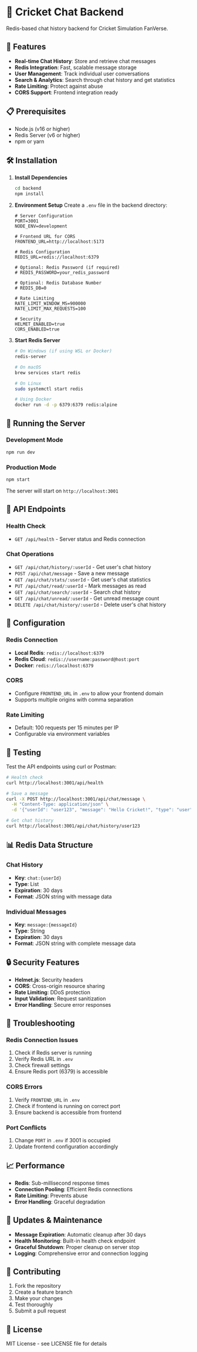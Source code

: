 # 🏏 Cricket Chat Backend

Redis-based chat history backend for Cricket Simulation FanVerse.

## 🚀 Features

- **Real-time Chat History**: Store and retrieve chat messages
- **Redis Integration**: Fast, scalable message storage
- **User Management**: Track individual user conversations
- **Search & Analytics**: Search through chat history and get statistics
- **Rate Limiting**: Protect against abuse
- **CORS Support**: Frontend integration ready

## 📋 Prerequisites

- Node.js (v16 or higher)
- Redis Server (v6 or higher)
- npm or yarn

## 🛠️ Installation

1. **Install Dependencies**
   ```bash
   cd backend
   npm install
   ```

2. **Environment Setup**
   Create a `.env` file in the backend directory:
   ```env
   # Server Configuration
   PORT=3001
   NODE_ENV=development
   
   # Frontend URL for CORS
   FRONTEND_URL=http://localhost:5173
   
   # Redis Configuration
   REDIS_URL=redis://localhost:6379
   
   # Optional: Redis Password (if required)
   # REDIS_PASSWORD=your_redis_password
   
   # Optional: Redis Database Number
   # REDIS_DB=0
   
   # Rate Limiting
   RATE_LIMIT_WINDOW_MS=900000
   RATE_LIMIT_MAX_REQUESTS=100
   
   # Security
   HELMET_ENABLED=true
   CORS_ENABLED=true
   ```

3. **Start Redis Server**
   ```bash
   # On Windows (if using WSL or Docker)
   redis-server
   
   # On macOS
   brew services start redis
   
   # On Linux
   sudo systemctl start redis
   
   # Using Docker
   docker run -d -p 6379:6379 redis:alpine
   ```

## 🚀 Running the Server

### Development Mode
```bash
npm run dev
```

### Production Mode
```bash
npm start
```

The server will start on `http://localhost:3001`

## 📡 API Endpoints

### Health Check
- `GET /api/health` - Server status and Redis connection

### Chat Operations
- `GET /api/chat/history/:userId` - Get user's chat history
- `POST /api/chat/message` - Save a new message
- `GET /api/chat/stats/:userId` - Get user's chat statistics
- `PUT /api/chat/read/:userId` - Mark messages as read
- `GET /api/chat/search/:userId` - Search chat history
- `GET /api/chat/unread/:userId` - Get unread message count
- `DELETE /api/chat/history/:userId` - Delete user's chat history

## 🔧 Configuration

### Redis Connection
- **Local Redis**: `redis://localhost:6379`
- **Redis Cloud**: `redis://username:password@host:port`
- **Docker**: `redis://localhost:6379`

### CORS
- Configure `FRONTEND_URL` in `.env` to allow your frontend domain
- Supports multiple origins with comma separation

### Rate Limiting
- Default: 100 requests per 15 minutes per IP
- Configurable via environment variables

## 🧪 Testing

Test the API endpoints using curl or Postman:

```bash
# Health check
curl http://localhost:3001/api/health

# Save a message
curl -X POST http://localhost:3001/api/chat/message \
  -H "Content-Type: application/json" \
  -d '{"userId": "user123", "message": "Hello Cricket!", "type": "user"}'

# Get chat history
curl http://localhost:3001/api/chat/history/user123
```

## 📊 Redis Data Structure

### Chat History
- **Key**: `chat:{userId}`
- **Type**: List
- **Expiration**: 30 days
- **Format**: JSON string with message data

### Individual Messages
- **Key**: `message:{messageId}`
- **Type**: String
- **Expiration**: 30 days
- **Format**: JSON string with complete message data

## 🔒 Security Features

- **Helmet.js**: Security headers
- **CORS**: Cross-origin resource sharing
- **Rate Limiting**: DDoS protection
- **Input Validation**: Request sanitization
- **Error Handling**: Secure error responses

## 🚨 Troubleshooting

### Redis Connection Issues
1. Check if Redis server is running
2. Verify Redis URL in `.env`
3. Check firewall settings
4. Ensure Redis port (6379) is accessible

### CORS Errors
1. Verify `FRONTEND_URL` in `.env`
2. Check if frontend is running on correct port
3. Ensure backend is accessible from frontend

### Port Conflicts
1. Change `PORT` in `.env` if 3001 is occupied
2. Update frontend configuration accordingly

## 📈 Performance

- **Redis**: Sub-millisecond response times
- **Connection Pooling**: Efficient Redis connections
- **Rate Limiting**: Prevents abuse
- **Error Handling**: Graceful degradation

## 🔄 Updates & Maintenance

- **Message Expiration**: Automatic cleanup after 30 days
- **Health Monitoring**: Built-in health check endpoint
- **Graceful Shutdown**: Proper cleanup on server stop
- **Logging**: Comprehensive error and connection logging

## 🤝 Contributing

1. Fork the repository
2. Create a feature branch
3. Make your changes
4. Test thoroughly
5. Submit a pull request

## 📄 License

MIT License - see LICENSE file for details
